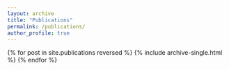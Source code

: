 ```yaml
---
layout: archive
title: "Publications"
permalink: /publications/
author_profile: true
---
```






{% for post in site.publications reversed %}
  {% include archive-single.html %}
{% endfor %}
